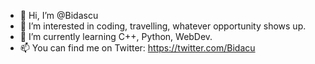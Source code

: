 - 👋 Hi, I’m @Bidascu
- 👀 I’m interested in coding, travelling, whatever opportunity shows up.
- 🌱 I’m currently learning C++, Python, WebDev.
- 📫 You can find me on Twitter: https://twitter.com/Bidacu
